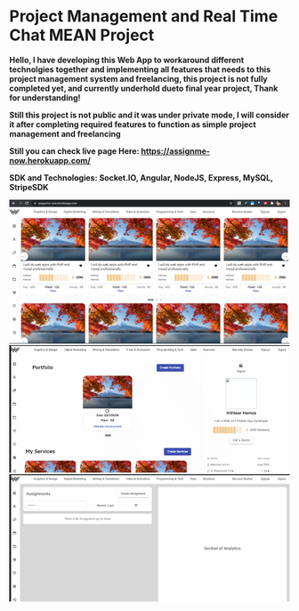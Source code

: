 # Project Management and Real Time Chat MEAN Project

<strong> Hello, I have developing this Web App to workaround different technolgies together and implementing all features that needs to this project management system and freelancing, this project is not fully completed yet, and currently underhold dueto final year project, Thank for understanding!</strong>

<strong> Still this project is not public and it was under private mode, I will consider it after completing required features to function as simple project management and freelancing</strong>

<strong> Still you can check live page Here: https://assignme-now.herokuapp.com/</strong>

<strong> SDK and Technologies: Socket.IO, Angular, NodeJS, Express, MySQL, StripeSDK </strong>



<img src="https://github.com/inthisar-hamza/Project-Management-and-Real-Time-Chat-MEAN-Project/raw/main/Images/Home1.png"/>


<img src="https://github.com/inthisar-hamza/Project-Management-and-Real-Time-Chat-MEAN-Project/raw/main/Images/Profile.gif"/>



<img src="https://github.com/inthisar-hamza/Project-Management-and-Real-Time-Chat-MEAN-Project/raw/main/Images/Assignment.jpg"/>
